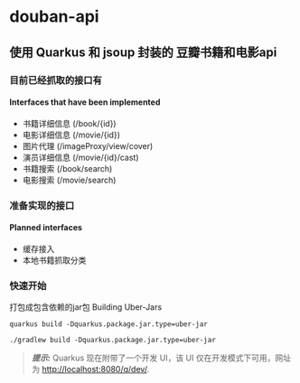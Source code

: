 # douban-api



## 使用 Quarkus 和 jsoup 封装的 豆瓣书籍和电影api

### 目前已经抓取的接口有
#### Interfaces that have been implemented

- 书籍详细信息 (/book/{id})
- 电影详细信息 (/movie/{id})
- 图片代理 (/imageProxy/view/cover)
- 演员详细信息 (/movie/{id}/cast)
- 书籍搜索 (/book/search)
- 电影搜索 (/movie/search)

### 准备实现的接口
#### Planned interfaces

- 缓存接入
- 本地书籍抓取分类

### 快速开始

打包成包含依赖的jar包
Building Uber-Jars
```shell
quarkus build -Dquarkus.package.jar.type=uber-jar
```
```shell
./gradlew build -Dquarkus.package.jar.type=uber-jar
```


> **_提示:_**  Quarkus 现在附带了一个开发 UI，该 UI 仅在开发模式下可用，网址为 <http://localhost:8080/q/dev/>.
